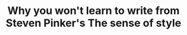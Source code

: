 ---
categories: all_articles
provider_display: "sociobiology.wordpress.com"
provider_name: "sociobiology.wordpress.com"
favicon_url: https://secure.gravatar.com/blavatar/a27813719b53d1dee289b84a03fbd0bc?s=16
title: "Why you won't learn to write from Steven Pinker's The sense of style"
published: 2015-02-11
source: https://sociobiology.wordpress.com/2015/02/08/why-you-wont-learn-to-write-from-steven-pinkers-the-sense-of-style/
thumbnail: https://secure.gravatar.com/blavatar/dbfd0e7db845ff7637d850b7561150d0?s=200
---